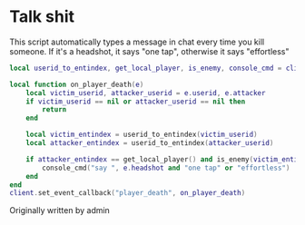 # Talk shit

This script automatically types a message in chat every time you kill someone. If it's a headshot, it says "one tap", otherwise it says "effortless"



```lua
local userid_to_entindex, get_local_player, is_enemy, console_cmd = client.userid_to_entindex, entity.get_local_player, entity.is_enemy, client.exec

local function on_player_death(e)
	local victim_userid, attacker_userid = e.userid, e.attacker
	if victim_userid == nil or attacker_userid == nil then
		return
	end

	local victim_entindex = userid_to_entindex(victim_userid)
	local attacker_entindex = userid_to_entindex(attacker_userid)

	if attacker_entindex == get_local_player() and is_enemy(victim_entindex) then
		console_cmd("say ", e.headshot and "one tap" or "effortless")
	end
end
client.set_event_callback("player_death", on_player_death)
```



Originally written by admin
